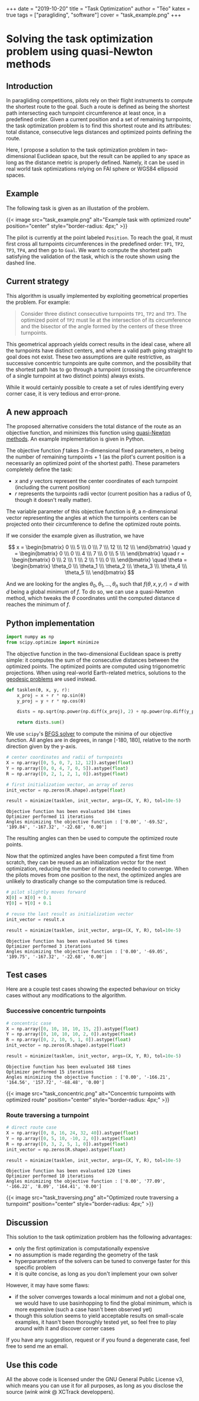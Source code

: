 +++
date = "2019-10-20"
title = "Task Optimization"
author = "Téo"
katex = true
tags = ["paragliding", "software"]
cover = "task_example.png"
+++

# Solving the task optimization problem using quasi-Newton methods

## Introduction

In paragliding competitions, pilots rely on their flight instruments to compute the shortest route to the goal.
Such a route is defined as being the shortest path intersecting each turnpoint circumference at least once, in a predefined order.
Given a current position and a set of remaining turnpoints, the task optimization problem is to find this shortest route and its attributes: total distance, consecutive legs distances and optimized points defining the route.

Here, I propose a solution to the task optimization problem in two-dimensional Euclidean space, but the result can be applied to any space as long as the distance metric is properly defined.
Namely, it can be used in real world task optimizations relying on FAI sphere or WGS84 ellipsoid spaces.

## Example

The following task is given as an illustation of the problem.

{{< image src="task_example.png" alt="Example task with optimized route" position="center" style="border-radius: 4px;" >}}

The pilot is currently at the point labeled `Position`.
To reach the goal, it must first cross all turnpoints circumferences in the predefined order: `TP1`, `TP2`, `TP3`, `TP4`, and then go to `Goal`.
We want to compute the shortest path satisfying the validation of the task, which is the route shown using the dashed line.

## Current strategy

This algorithm is usually implemented by exploiting geometrical properties the problem. For example:

> Consider three distinct consecutive turnpoints `TP1`, `TP2` and `TP3`.
> The optimized point of `TP2` must lie at the intersection of its circumference and the bisector of the angle formed by the centers of these three turnpoints.

This geometrical approach yields correct results in the ideal case, where all the turnpoints have distinct centers, and where a valid path going straight to goal does not exist.
These two assumptions are quite restrictive, as successive concentric turnpoints are quite common, and the possibility that the shortest path has to go through a turnpoint (crossing the circumference of a single turnpoint at two distinct points) always exists.

While it would certainly possible to create a set of rules identifying every corner case, it is very tedious and error-prone.

## A new approach

The proposed alternative considers the total distance of the route as an objective function, and minimizes this function using [quasi-Newton methods](https://en.wikipedia.org/wiki/Quasi-Newton_method).
An example implementation is given in Python.

The objective function $f$ takes 3 $n$-dimensional fixed parameters, $n$ being the number of remaining turnpoints + 1 (as the pilot's current position is a necessarily an optimized point of the shortest path).
These parameters completely define the task:

* $x$ and $y$ vectors represent the center coordinates of each turnpoint (including the current position)
* $r$ represents the turpoints radii vector (current position has a radius of 0, though it doesn't really matter).

The variable parameter of this objective function is $\theta$, a $n$-dimensional vector representing the angles at which the turnpoints centers can be projected onto their circumference to define the optimized route points.

If we consider the example given as illustration, we have

$$
x = \begin{bmatrix}
   0  \\\
   5  \\\
   0  \\\
   7  \\\
   12 \\\
   12 \\\
\end{bmatrix}
\quad
y = \begin{bmatrix}
   0 \\\
   0 \\\
   4 \\\
   7 \\\
   0 \\\
   5 \\\
\end{bmatrix}
\quad
r = \begin{bmatrix}
   0 \\\
   2 \\\
   1 \\\
   2 \\\
   1 \\\
   0 \\\
\end{bmatrix}
\quad
\theta = \begin{bmatrix}
   \theta_0  \\\
   \theta_1  \\\
   \theta_2  \\\
   \theta_3  \\\
   \theta_4  \\\
   \theta_5  \\\
\end{bmatrix}
$$

And we are looking for the angles $\theta_0, \theta_1, \dotsc,\theta_n$ such that $f(\theta, x, y, r) = d$ with $d$ being a global minimum of $f$.
To do so, we can use a quasi-Newton method, which tweaks the $\theta$ coordinates until the computed distance d reaches the minimum of $f$.

## Python implementation

```python
import numpy as np
from scipy.optimize import minimize
```

The objective function in the two-dimensional Euclidean space is pretty simple: it computes the sum of the consecutive distances between the optimized points.
The optimized points are computed using trigonometric projections.
When using real-world Earth-related metrics, solutions to the [geodesic problems](https://en.wikipedia.org/wiki/Geodesics_on_an_ellipsoid) are used instead.

```python
def tasklen(θ, x, y, r):
    x_proj = x + r * np.sin(θ)
    y_proj = y + r * np.cos(θ)

    dists = np.sqrt(np.power(np.diff(x_proj), 2) + np.power(np.diff(y_proj), 2))

    return dists.sum()
```

We use `scipy`'s [BFGS solver](https://docs.scipy.org/doc/scipy-0.18.1/reference/generated/scipy.optimize.minimize.html#scipy.optimize.minimize) to compute the minima of our objective function.
All angles are in degrees, in range [-180, 180], relative to the north direction given by the y-axis.

```python
# center coordinates and radii of turnpoints
X = np.array([0, 5, 0, 7, 12, 12]).astype(float)
Y = np.array([0, 0, 4, 7, 0, 5]).astype(float)
R = np.array([0, 2, 1, 2, 1, 0]).astype(float)

# first initialization vector, an array of zeros
init_vector = np.zeros(R.shape).astype(float)

result = minimize(tasklen, init_vector, args=(X, Y, R), tol=10e-5)
```

```
Objective function has been evaluated 104 times
Optimizer performed 11 iterations
Angles minimizing the objective function : ['0.00', '-69.52', '109.84', '-167.32', '-22.68', '0.00']
```

The resulting angles can then be used to compute the optimized route points.

Now that the optimized angles have been computed a first time from scratch, they can be reused as an initialization vector for the next optimization, reducing the number of iterations needed to converge.
When the pilots moves from one position to the next, the optimized angles are unlikely to drastically change so the computation time is reduced.

```python
# pilot slightly moves forward
X[0] = X[0] + 0.1
Y[0] = Y[0] + 0.1

# reuse the last result as initialization vector
init_vector = result.x

result = minimize(tasklen, init_vector, args=(X, Y, R), tol=10e-5)
```

```
Objective function has been evaluated 56 times
Optimizer performed 3 iterations
Angles minimizing the objective function : ['0.00', '-69.05', '109.75', '-167.32', '-22.68', '0.00']
```

## Test cases

Here are a couple test cases showing the expected behaviour on tricky cases without any modifications to the algorithm.

### Successive concentric turnpoints

```python
# concentric case
X = np.array([0, 10, 10, 10, 15, 2]).astype(float)
Y = np.array([0, 10, 10, 10, 2, 0]).astype(float)
R = np.array([0, 2, 10, 5, 1, 0]).astype(float)
init_vector = np.zeros(R.shape).astype(float)

result = minimize(tasklen, init_vector, args=(X, Y, R), tol=10e-5)
```

```
Objective function has been evaluated 168 times
Optimizer performed 15 iterations
Angles minimizing the objective function : ['0.00', '-166.21', '164.56', '157.72', '-68.48', '0.00']
```

{{< image src="task_concentric.png" alt="Concentric turnpoints with optimized route" position="center" style="border-radius: 4px;" >}}

### Route traversing a turnpoint

```python
# direct route case
X = np.array([0, 8, 16, 24, 32, 40]).astype(float)
Y = np.array([0, 5, 10, -10, 2, 0]).astype(float)
R = np.array([0, 3, 2, 5, 1, 0]).astype(float)
init_vector = np.zeros(R.shape).astype(float)

result = minimize(tasklen, init_vector, args=(X, Y, R), tol=10e-5)
```

```
Objective function has been evaluated 120 times
Optimizer performed 10 iterations
Angles minimizing the objective function : ['0.00', '77.09', '-166.22', '8.09', '164.41', '0.00']
```

{{< image src="task_traversing.png" alt="Optimized route traversing a turnpoint" position="center" style="border-radius: 4px;" >}}

## Discussion

This solution to the task optimization problem has the following advantages:

* only the first optimization is computationally expensive
* no assumption is made regarding the geometry of the task
* hyperparameters of the solvers can be tuned to converge faster for this specific problem
* it is quite concise, as long as you don't implement your own solver

However, it may have some flaws:

* if the solver converges towards a local minimum and not a global one, we would have to use basinhopping to find the global minimum, which is more expensive (such a case hasn't been observed yet)
* though this solution seems to yield acceptable results on small-scale examples, it hasn't been thoroughly tested yet, so feel free to play around with it and discover corner cases

If you have any suggestion, request or if you found a degenerate case, feel free to send me an email.

## Use this code

All the above code is licensed under the GNU General Public License v3, which means you can use it for all purposes, as long as you disclose the source (*wink wink* @ XCTrack developpers).
